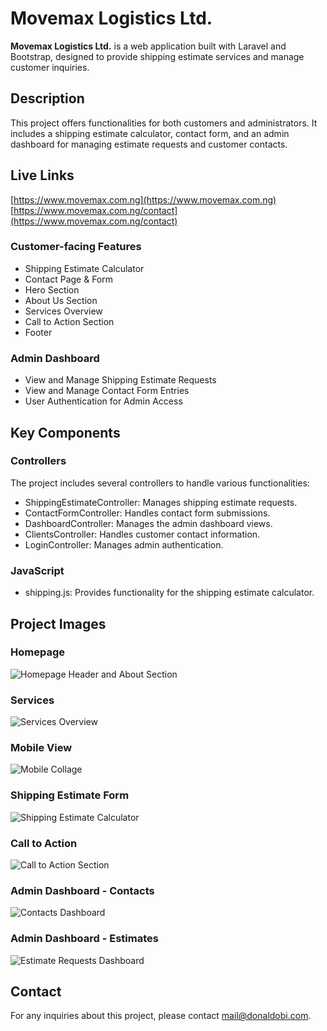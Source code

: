 # Movemax Logistics Ltd.

**Movemax Logistics Ltd.** is a web application built with Laravel and Bootstrap, designed to provide shipping estimate services and manage customer inquiries.

## Description

This project offers functionalities for both customers and administrators. It includes a shipping estimate calculator, contact form, and an admin dashboard for managing estimate requests and customer contacts.

## Live Links
[https://www.movemax.com.ng](https://www.movemax.com.ng)
[https://www.movemax.com.ng/contact](https://www.movemax.com.ng/contact)


### Customer-facing Features

- Shipping Estimate Calculator
- Contact Page & Form
- Hero Section
- About Us Section
- Services Overview
- Call to Action Section
- Footer

### Admin Dashboard
- View and Manage Shipping Estimate Requests
- View and Manage Contact Form Entries
- User Authentication for Admin Access

## Key Components

### Controllers

The project includes several controllers to handle various functionalities:

- ShippingEstimateController: Manages shipping estimate requests.
- ContactFormController: Handles contact form submissions.
- DashboardController: Manages the admin dashboard views.
- ClientsController: Handles customer contact information.
- LoginController: Manages admin authentication.

### JavaScript

- shipping.js: Provides functionality for the shipping estimate calculator.

## Project Images

### Homepage
![Homepage Header and About Section](https://raw.githubusercontent.com/donaldobi/movemax-logistics/main/public/images/Screenshots/header_about.jpg)

### Services
![Services Overview](https://raw.githubusercontent.com/donaldobi/movemax-logistics/main/public/images/Screenshots/services.jpg)

### Mobile View
![Mobile Collage](https://raw.githubusercontent.com/donaldobi/movemax-logistics/main/public/images/Screenshots/mobile_collage_movemax.jpg)

### Shipping Estimate Form
![Shipping Estimate Calculator](https://raw.githubusercontent.com/donaldobi/movemax-logistics/main/public/images/Screenshots/shipping_estimate_form.jpg)

### Call to Action
![Call to Action Section](https://raw.githubusercontent.com/donaldobi/movemax-logistics/main/public/images/Screenshots/cta.jpg)

### Admin Dashboard - Contacts
![Contacts Dashboard](https://raw.githubusercontent.com/donaldobi/movemax-logistics/main/public/images/Screenshots/contacts_dashboard.jpg)

### Admin Dashboard - Estimates
![Estimate Requests Dashboard](https://raw.githubusercontent.com/donaldobi/movemax-logistics/main/public/images/Screenshots/estimates_requests_dashboard.jpg)


## Contact
For any inquiries about this project, please contact [mail@donaldobi.com](mailto:mail@donaldobi.com).